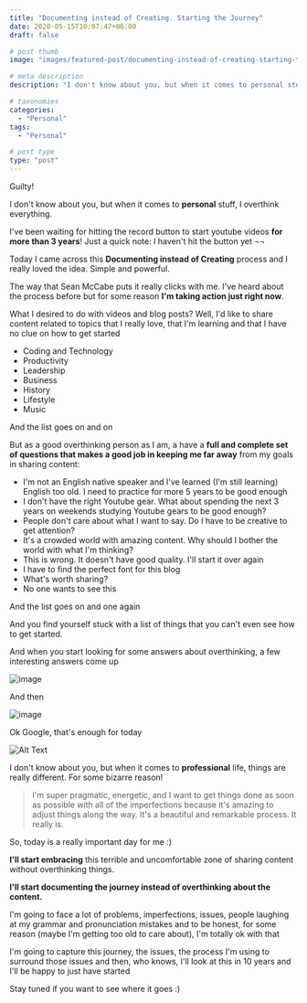 ```yaml
---
title: "Documenting instead of Creating. Starting the Journey"
date: 2020-05-15T10:07:47+06:00
draft: false

# post thumb
image: "images/featured-post/documenting-instead-of-creating-starting-the-journey.jpg"

# meta description
description: "I don't know about you, but when it comes to personal stuff, I overthink everything."

# taxonomies
categories: 
  - "Personal"
tags:
  - "Personal"

# post type
type: "post"
---
```


Guilty!

I don't know about you, but when it comes to **personal** stuff, I overthink everything.

I've been waiting for hitting the record button to start youtube videos **for more than 3 years**! Just a quick note: I haven't hit the button yet ¬¬

Today I came across this **Documenting instead of Creating** process and I really loved the idea. Simple and powerful.

The way that Sean McCabe puts it really clicks with me. I've heard about the process before but for some reason **I'm taking action just right now**.

What I desired to do with videos and blog posts? Well, I'd like to share content related to topics that I really love, that I'm learning and that I have no clue on how to get started

- Coding and Technology
- Productivity
- Leadership
- Business
- History
- Lifestyle
- Music

And the list goes on and on

But as a good overthinking person as I am, a have a **full and complete set of questions that makes a good job in keeping me far away** from my goals in sharing content:

- I'm not an English native speaker and I've learned (I'm still learning) English too old. I need to practice for more 5 years to be good enough
- I don't have the right Youtube gear. What about spending the next 3 years on weekends studying Youtube gears to be good enough?
- People don't care about what I want to say. Do I have to be creative to get attention?
- It's a crowded world with amazing content. Why should I bother the world with what I'm thinking?
- This is wrong. It doesn't have good quality. I'll start it over again
- I have to find the perfect font for this blog
- What's worth sharing?
- No one wants to see this

And the list goes on and one again

And you find yourself stuck with a list of things that you can't even see how to get started. 

And when you start looking for some answers about overthinking, a few interesting answers come up

![image](../../images/post/documenting-instead-of-creating/is-overthinking-a-mental-disorder.png)

And then

![image](../../images/post/documenting-instead-of-creating/can-overthinking-kill-you.png)

Ok Google, that's enough for today

![Alt Text](https://media.giphy.com/media/KPTCBr8piZ51m/giphy.gif)

I don't know about you, but when it comes to **professional** life, things are really different. For some bizarre reason!

> I'm super pragmatic, energetic, and I want to get things done as soon as possible with all of the imperfections because it's amazing to adjust things along the way. It's a beautiful and remarkable process. It really is.

So, today is a really important day for me :)

**I'll start embracing** this terrible and uncomfortable zone of sharing content without overthinking things. 

**I'll start documenting the journey instead of overthinking about the content.**

I'm going to face a lot of problems, imperfections, issues, people laughing at my grammar and pronunciation mistakes and to be honest, for some reason (maybe I'm getting too old to care about), I'm totally ok with that

I'm going to capture this journey, the issues, the process I'm using to surround those issues and then, who knows, I'll look at this in 10 years and I'll be happy to just have started

Stay tuned if you want to see where it goes :)